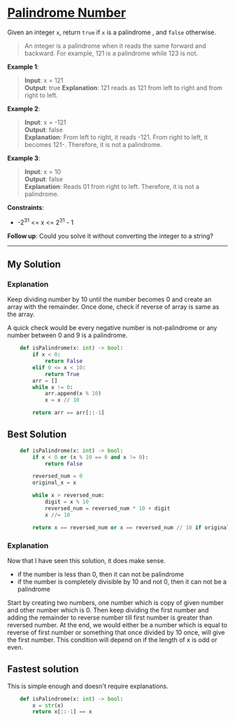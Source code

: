 # [Palindrome Number](https://leetcode.com/problems/palindrome-number/)

Given an integer `x`, return `true` if `x` is a palindrome , and `false` otherwise.

> An integer is a palindrome when it reads the same forward and backward. For example, 121 is a palindrome while 123 is not.

__Example 1__:
> __Input__: x = 121</br>
> __Output__: true
> __Explanation__: 121 reads as 121 from left to right and from right to left.

__Example 2__:
> __Input__: x = -121</br>
> __Output__: false</br>
> __Explanation__: From left to right, it reads -121. From right to left, it becomes 121-. Therefore, it is not a palindrome.

__Example 3__:
> __Input__: x = 10</br>
> __Output__: false</br>
> __Explanation__: Reads 01 from right to left. Therefore, it is not a palindrome.

__Constraints__:
- -2<sup>31</sup> <= x <= 2<sup>31</sup> - 1

__Follow up__: Could you solve it without converting the integer to a string?

***
## My Solution

### Explanation

Keep dividing number by 10 until the number becomes 0 and create an array with the remainder. Once done, check if reverse of array is same as the array.

A quick check would be every negative number is not-palindrome or any number between 0 and 9 is a palindrome.

```python
    def isPalindrome(x: int) -> bool:
        if x < 0:
            return False
        elif 0 <= x < 10:
            return True
        arr = []
        while x != 0:
            arr.append(x % 10)
            x = x // 10

        return arr == arr[::-1]
```

## Best Solution
```python
    def isPalindrome(x: int) -> bool:
        if x < 0 or (x % 10 == 0 and x != 0):
            return False

        reversed_num = 0
        original_x = x

        while x > reversed_num:
            digit = x % 10
            reversed_num = reversed_num * 10 + digit
            x //= 10

        return x == reversed_num or x == reversed_num // 10 if original_x >= 0 else False
```
### Explanation
Now that I have seen this solution, it does make sense.
- if the number is less than 0, then it can not be palindrome
- if the number is completely divisible by 10 and not 0, then it can not be a palindrome

Start by creating two numbers, one number which is copy of given number and other number which is 0. Then keep dividing the first number and adding the remainder to reverse number till first number is greater than reversed number. At the end, we would either be a number which is equal to reverse of first number or something that once divided by 10 once, will give the first number. This condition will depend on if the length of x is odd or even.

## Fastest solution
This is simple enough and doesn't require explanations.
```python
    def isPalindrome(x: int) -> bool:
        x = str(x)
        return x[::-1] == x
```
